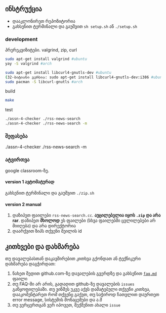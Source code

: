 ## ინსტრუქცია
- დააკლონირეთ რეპოზიტორია
- გახსენით ტერმინალი და გაუშვით `sh setup.sh` ან `./setup.sh`

### development

პრერეკვიზიტები. valgrind, zip, curl

```sh
sudo apt-get install valgrind #ubuntu
yay -S valgrind #arch

sudo apt-get install libcurl4-gnutls-dev #ubuntu
(32-ბიტიანი ვერსია: sudo apt-get install libcurl4-gnutls-dev:i386 #ubuntu)
sudo pacman -S libcurl-gnutls #arch
```

build

```sh
make
```

test

```sh
./assn-4-checker ./rss-news-search
./assn-4-checker ./rss-news-search -m
```
### შეფასება
./assn-4-checker ./rss-news-search -m

### ატვირთვა
google classroom-ზე.

#### version 1 ავტომატურად
გახსენით ტერმინალი და გაუშვით `./zip.sh`

#### version 2 manual
1. დაზიპეთ ფაილები `rss-news-search.cc`. **აუცილებელია იყოს `.zip` და არა rar**. დაზიპეთ **მხოლოდ** ეს ფაილები (სხვა ფაილებში ცვლილებები არ მიიღება) და არა დირექტორია
2. დაარქვით ზიპს თქვენი მეილის id


## კითხვები და დახმარება
თუ დავალებასთან დაკავშირებით კითხვა გქონდათ ან ტექნიკური დახმარება დაგჭირდათ:
1. ნახეთ შედით github.com-ზე დავალების გვერდზე და გახსენით [`faq.md`](./faq.md) ფაილი
2. თუ FAQ-ში არ არის, გადადით github-ზე დავალების `issues` განყოფილებაში. თუ ვინმეს უკვე აქვს დამატებული თქვენი კითხვა, დააკომენტარეთ რომ თქვენც გაქვთ, თუ საჭიროდ ჩათვლით დაურთეთ error message, სისტემის მონაცემები და ა.შ
3. თუ ვერცერთგან ვერ იპოვეთ, შექმენით ახალი `issue`

